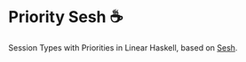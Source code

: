 # Priority Sesh ☕

Session Types with Priorities in Linear Haskell, based on [Sesh][sesh].

[sesh]: https://github.com/wenkokke/sesh/
